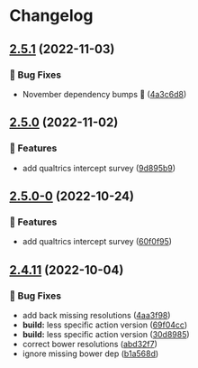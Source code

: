 # Changelog

## [2.5.1](https://github.com/agrc/locate/compare/v2.5.0...v2.5.1) (2022-11-03)


### 🐛 Bug Fixes

* November dependency bumps 🌲 ([4a3c6d8](https://github.com/agrc/locate/commit/4a3c6d8955abd91c8303b73fade301fefed42183))

## [2.5.0](https://github.com/agrc/locate/compare/v2.4.11...v2.5.0) (2022-11-02)


### 🚀 Features

* add qualtrics intercept survey ([9d895b9](https://github.com/agrc/locate/commit/9d895b9cf9c417fcfd4fefd722b9183976903241))

## [2.5.0-0](https://github.com/agrc/locate/compare/v2.4.11...v2.5.0-0) (2022-10-24)


### 🚀 Features

* add qualtrics intercept survey ([60f0f95](https://github.com/agrc/locate/commit/60f0f95485ccc8708ad88db2bee2cb54f9e9c7e0))

## [2.4.11](https://github.com/agrc/locate/compare/v2.4.10...v2.4.11) (2022-10-04)


### 🐛 Bug Fixes

* add back missing resolutions ([4aa3f98](https://github.com/agrc/locate/commit/4aa3f982d40e43bb599e3a7fb3421ff084a18509))
* **build:** less specific action version ([69f04cc](https://github.com/agrc/locate/commit/69f04cc2c14edbedeeccb48d7d74873e2def6811))
* **build:** less specific action version ([30d8985](https://github.com/agrc/locate/commit/30d8985e753df3e2edaf9afabdd35060c0203a65))
* correct bower resolutions ([abd32f7](https://github.com/agrc/locate/commit/abd32f73c87022c7e8f6e8284f5d1ced4ab8262a))
* ignore missing bower dep ([b1a568d](https://github.com/agrc/locate/commit/b1a568dae5817c434c2e6addcd23093745291943))
